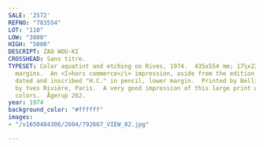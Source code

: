 ```yaml
---
SALE: '2572'
REFNO: "783554"
LOT: "110"
LOW: "3000"
HIGH: "5000"
DESCRIPT: ZAO WOU-KI
CROSSHEAD: Sans titre.
TYPESET: Color aquatint and etching on Rives, 1974.  435x554 mm; 17¼x22 inches, full
  margins.  An <I>hors commerce</i> impression, aside from the edition of 90.  Signed,
  dated and inscribed "H.C." in pencil, lower margin.  Printed by Bellini, Paris.  Published
  by Yves Rivière, Paris.  A very good impression of this large print with strong
  colors.  Ågerup 262.
year: 1974
background_color: "#ffffff"
images:
- "/v1650484306/2604/792667_VIEW_02.jpg"

---
```

